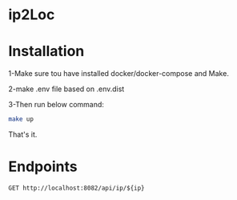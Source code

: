 # ip2Loc
# Installation
1-Make sure tou have installed docker/docker-compose and Make.

2-make .env file based on .env.dist

3-Then run below command:
```sh
make up
```
That's it.
# Endpoints
```
GET http://localhost:8082/api/ip/${ip}
```
